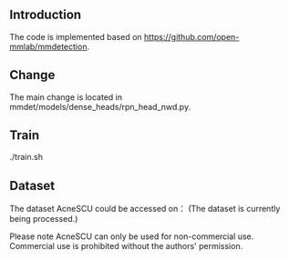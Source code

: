 ## Introduction
The code is implemented based on https://github.com/open-mmlab/mmdetection. 

## Change
The main change is located in mmdet/models/dense_heads/rpn_head_nwd.py.

## Train
./train.sh

## Dataset
The dataset AcneSCU could be accessed on：
(The dataset is currently being processed.)

Please note AcneSCU can only be used for non-commercial use. Commercial use is prohibited without the authors' permission.
